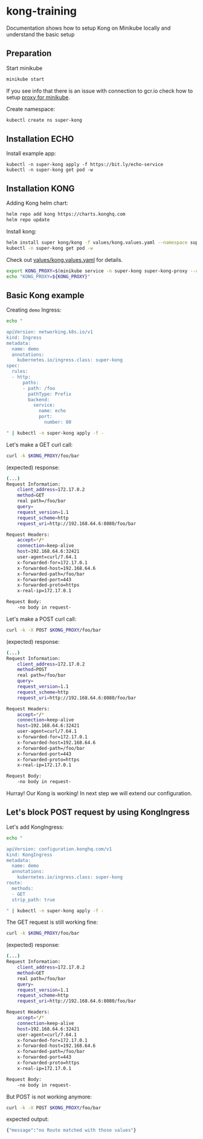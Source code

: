 # kong-training
Documentation shows how to setup Kong on Minikube locally and understand the basic setup

## Preparation

Start minikube

```bash
minikube start
```

If you see info that there is an issue with connection to gcr.io
check how to setup [proxy for minikube](proxy).

Create namespace:
```bash
kubectl create ns super-kong
```

## Installation ECHO

Install example app:
```
kubectl -n super-kong apply -f https://bit.ly/echo-service
kubectl -n super-kong get pod -w
```

## Installation KONG

Adding Kong helm chart:
```bash
helm repo add kong https://charts.konghq.com
helm repo update
```

Install kong:

```bash
helm install super kong/kong -f values/kong.values.yaml --namespace super-kong
kubectl -n super-kong get pod -w
```

Check out [values/kong.values.yaml](values/kong.values.yaml) for details.

```bash
export KONG_PROXY=$(minikube service -n super-kong super-kong-proxy --url | sed 's/http:/https:/')
echo "KONG_PROXY=${KONG_PROXY}"
```

## Basic Kong example

Creating `demo` Ingress:
```bash
echo "

apiVersion: networking.k8s.io/v1
kind: Ingress
metadata:
  name: demo
  annotations:
    kubernetes.io/ingress.class: super-kong
spec:
  rules:
  - http:
      paths:
      - path: /foo
        pathType: Prefix
        backend:
          service:
            name: echo
            port:
              number: 80

" | kubectl -n super-kong apply -f -
```

Let's make a GET curl call:
```bash
curl -k $KONG_PROXY/foo/bar
```

(expected) response:
```bash
(...)
Request Information:
	client_address=172.17.0.2
	method=GET
	real path=/foo/bar
	query=
	request_version=1.1
	request_scheme=http
	request_uri=http://192.168.64.6:8080/foo/bar

Request Headers:
	accept=*/*  
	connection=keep-alive  
	host=192.168.64.6:32421  
	user-agent=curl/7.64.1  
	x-forwarded-for=172.17.0.1  
	x-forwarded-host=192.168.64.6  
	x-forwarded-path=/foo/bar  
	x-forwarded-port=443  
	x-forwarded-proto=https  
	x-real-ip=172.17.0.1  

Request Body:
	-no body in request-
```

Let's make a POST curl call:
```bash
curl -k -X POST $KONG_PROXY/foo/bar
```

(expected) response:
```bash
(...)
Request Information:
	client_address=172.17.0.2
	method=POST
	real path=/foo/bar
	query=
	request_version=1.1
	request_scheme=http
	request_uri=http://192.168.64.6:8080/foo/bar

Request Headers:
	accept=*/*  
	connection=keep-alive  
	host=192.168.64.6:32421  
	user-agent=curl/7.64.1  
	x-forwarded-for=172.17.0.1  
	x-forwarded-host=192.168.64.6  
	x-forwarded-path=/foo/bar  
	x-forwarded-port=443  
	x-forwarded-proto=https  
	x-real-ip=172.17.0.1  

Request Body:
	-no body in request-
```

Hurray! Our Kong is working! In next step we will extend our configuration.

## Let's block POST request by using KongIngress

Let's add KongIngress:
```bash
echo "

apiVersion: configuration.konghq.com/v1
kind: KongIngress
metadata:
  name: demo
  annotations:
    kubernetes.io/ingress.class: super-kong
route:
  methods:
  - GET
  strip_path: true

" | kubectl -n super-kong apply -f -
```

The GET request is still working fine:
```bash
curl -k $KONG_PROXY/foo/bar
```

(expected) response:
```bash
(...)
Request Information:
	client_address=172.17.0.2
	method=GET
	real path=/foo/bar
	query=
	request_version=1.1
	request_scheme=http
	request_uri=http://192.168.64.6:8080/foo/bar

Request Headers:
	accept=*/*  
	connection=keep-alive  
	host=192.168.64.6:32421  
	user-agent=curl/7.64.1  
	x-forwarded-for=172.17.0.1  
	x-forwarded-host=192.168.64.6  
	x-forwarded-path=/foo/bar  
	x-forwarded-port=443  
	x-forwarded-proto=https  
	x-real-ip=172.17.0.1  

Request Body:
	-no body in request-
```

But POST is not working anymore:

```bash
curl -k -X POST $KONG_PROXY/foo/bar
```

expected output:
```bash
{"message":"no Route matched with those values"}
```
